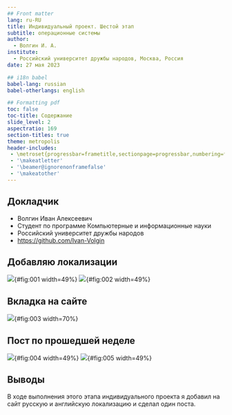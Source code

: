 ```yaml
---
## Front matter
lang: ru-RU
title: Индивидуальный проект. Шестой этап
subtitle: операционные системы
author:
  - Волгин И. А.
institute:
  - Российский университет дружбы народов, Москва, Россия
date: 27 мая 2023

## i18n babel
babel-lang: russian
babel-otherlangs: english

## Formatting pdf
toc: false
toc-title: Содержание
slide_level: 2
aspectratio: 169
section-titles: true
theme: metropolis
header-includes:
 - \metroset{progressbar=frametitle,sectionpage=progressbar,numbering=fraction}
 - '\makeatletter'
 - '\beamer@ignorenonframefalse'
 - '\makeatother'
---
```


## Докладчик

  * Волгин Иван Алексеевич
  * Студент по программе Компьютерные и информационные науки
  * Российский университет дружбы народов
  * <https://github.com/Ivan-Volgin>

## Добавляю локализации

![](image/1.png){#fig:001 width=49%}
![](image/2.png){#fig:002 width=49%}

## Вкладка на сайте

![](image/3.png){#fig:003 width=70%}

## Пост по прошедшей неделе

![](image/4.png){#fig:004 width=49%}
![](image/5.png){#fig:005 width=49%}

## Выводы

В ходе выполнения этого этапа индивидуального проекта я добавил на сайт русскую и английскую локализацию и сделал один поста.


